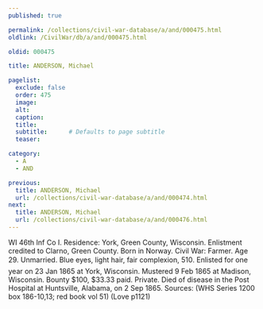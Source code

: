 ```yaml
---
published: true

permalink: /collections/civil-war-database/a/and/000475.html
oldlink: /CivilWar/db/a/and/000475.html

oldid: 000475

title: ANDERSON, Michael

pagelist:
  exclude: false
  order: 475
  image: 
  alt:
  caption:
  title:
  subtitle:      # Defaults to page subtitle
  teaser:

category: 
  - A 
  - AND

previous:
  title: ANDERSON, Michael
  url: /collections/civil-war-database/a/and/000474.html  
next:
  title: ANDERSON, Michael
  url: /collections/civil-war-database/a/and/000476.html   
---
```

WI 46th Inf Co I. Residence: York, Green County, Wisconsin. Enlistment credited to Clarno, Green County. Born in Norway. Civil War: Farmer. Age 29. Unmarried. Blue eyes, light hair, fair complexion, 5&#146;10&#148;. Enlisted for one year on 23 Jan 1865 at York, Wisconsin. Mustered 9 Feb 1865 at Madison, Wisconsin. Bounty $100, $33.33 paid. Private. Died of disease in the Post Hospital at Huntsville, Alabama, on 2 Sep 1865. Sources: (WHS Series 1200 box 186-10,13; red book vol 51) (Love p1121)
